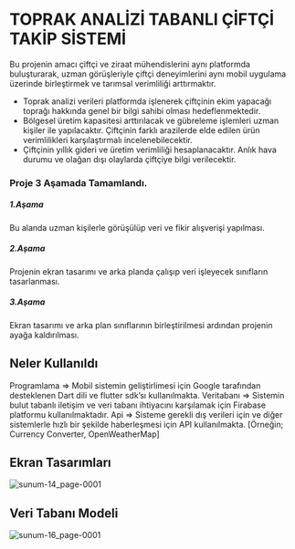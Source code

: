 # TOPRAK ANALİZİ TABANLI ÇİFTÇİ TAKİP SİSTEMİ

Bu projenin amacı çiftçi ve ziraat mühendislerini aynı platformda
buluşturarak, uzman görüşleriyle çiftçi deneyimlerini aynı mobil
uygulama üzerinde birleştirmek ve tarımsal verimliliği arttırmaktır.

- Toprak analizi verileri platformda işlenerek çiftçinin ekim yapacağı
toprağı hakkında genel bir bilgi sahibi olması hedeflenmektedir.
- Bölgesel üretim kapasitesi arttırılacak ve gübreleme işlemleri uzman
kişiler ile yapılacaktır. Çiftçinin farklı arazilerde elde edilen ürün
verimlilikleri karşılaştırmalı incelenebilecektir.
- Çiftçinin yıllık gideri ve üretim verimliliği hesaplanacaktır. Anlık hava
durumu ve olağan dışı olaylarda çiftçiye bilgi verilecektir.

### Proje 3 Aşamada Tamamlandı.

##### 1.Aşama
Bu alanda uzman kişilerle görüşülüp veri ve fikir alışverişi yapılması.
##### 2.Aşama
Projenin ekran tasarımı ve arka planda çalışıp veri işleyecek sınıfların tasarlanması.
##### 3.Aşama
Ekran tasarımı ve arka plan sınıflarının birleştirilmesi ardından projenin ayağa kaldırılması.

## Neler Kullanıldı

Programlama => Mobil sistemin geliştirlimesi için Google tarafından desteklenen Dart dili ve flutter sdk’sı kullanılmakta.
Veritabanı  => Sistemin bulut tabanlı iletişim ve veri tabanı ihtiyacını karşılamak için Firabase platformu kullanılmaktadır.
Api => Sisteme gerekli dış verileri için ve diğer sistemlerle hızlı bir şekilde haberleşmesi için API kullanılmakta. [Örneğin; Currency Converter, OpenWeatherMap]

## Ekran Tasarımları

![sunum-14_page-0001](https://user-images.githubusercontent.com/54424377/159236317-d2f7fc86-96d9-42c6-8273-f83043a1a2b9.jpg)

## Veri Tabanı Modeli

![sunum-16_page-0001](https://user-images.githubusercontent.com/54424377/159236489-25b19596-048b-4a43-b1ad-2e4643ace454.jpg)


